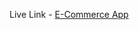 Live Link - <a href="https://e-commerce-project-p9it.onrender.com" target="_blank">E-Commerce App</a>
